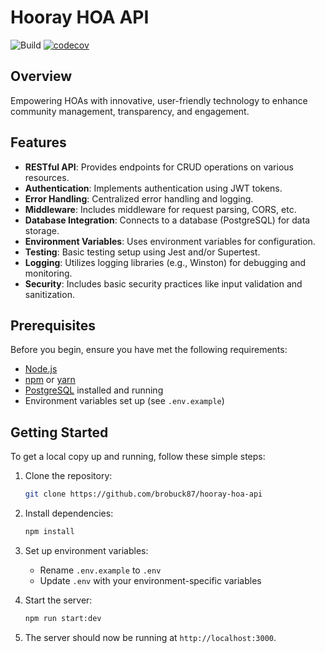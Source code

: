 # Hooray HOA API

![Build](https://github.com/brobuck87/hooray-hoa-api/actions/workflows/build.yml/badge.svg)
[![codecov](https://codecov.io/github/brobuck87/hooray-hoa-api/graph/badge.svg?token=0HVSE9N0JV)](https://codecov.io/github/brobuck87/hooray-hoa-api)

## Overview

Empowering HOAs with innovative, user-friendly technology to enhance community management, transparency, and engagement.

## Features

- **RESTful API**: Provides endpoints for CRUD operations on various resources.
- **Authentication**: Implements authentication using JWT tokens.
- **Error Handling**: Centralized error handling and logging.
- **Middleware**: Includes middleware for request parsing, CORS, etc.
- **Database Integration**: Connects to a database (PostgreSQL) for data storage.
- **Environment Variables**: Uses environment variables for configuration.
- **Testing**: Basic testing setup using Jest and/or Supertest.
- **Logging**: Utilizes logging libraries (e.g., Winston) for debugging and monitoring.
- **Security**: Includes basic security practices like input validation and sanitization.

## Prerequisites

Before you begin, ensure you have met the following requirements:

- [Node.js](https://nodejs.org/en/download/package-manager)
- [npm](https://www.npmjs.com/) or [yarn](https://yarnpkg.com/)
- [PostgreSQL](https://www.postgresql.org/download/) installed and running
- Environment variables set up (see `.env.example`)

## Getting Started

To get a local copy up and running, follow these simple steps:

1. Clone the repository:

   ```bash
   git clone https://github.com/brobuck87/hooray-hoa-api
   ```

2. Install dependencies:

   ```bash
   npm install
   ```

3. Set up environment variables:
   
   - Rename `.env.example` to `.env`
   - Update `.env` with your environment-specific variables

4. Start the server:

   ```bash
   npm run start:dev
   ```

5. The server should now be running at `http://localhost:3000`.
